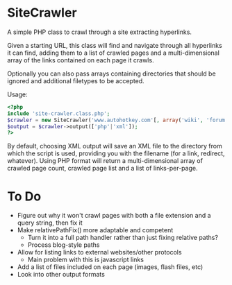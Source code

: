 SiteCrawler
===========

A simple PHP class to crawl through a site extracting hyperlinks.

Given a starting URL, this class will find and navigate through all hyperlinks it can find, adding them to a list of crawled pages and a multi-dimensional array of the links contained on each page it crawls.

Optionally you can also pass arrays containing directories that should be ignored and additional filetypes to be accepted.

Usage:
```php
<?php
include 'site-crawler.class.php';
$crawler = new SiteCrawler('www.autohotkey.com'[, array('wiki', 'forum')[, array('html', 'htm', 'php', 'aspx')]]);
$output = $crawler->output(['php'|'xml']);
?>
```

By default, choosing XML output will save an XML file to the directory from which the script is used, providing you with the filename (for a link, redirect, whatever). Using PHP format will return a multi-dimensional array of crawled page count, crawled page list and a list of links-per-page.

To Do
=====

- Figure out why it won't crawl pages with both a file extension and a query string, then fix it
- Make relativePathFix() more adaptable and competent
  - Turn it into a full path handler rather than just fixing relative paths?
  - Process blog-style paths
- Allow for listing links to external websites/other protocols
  - Main problem with this is javascript links
- Add a list of files included on each page (images, flash files, etc)
- Look into other output formats